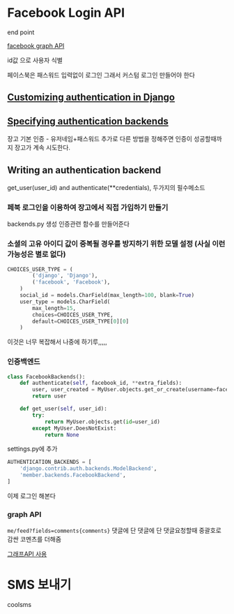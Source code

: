 # Facebook Login API


end point

[facebook graph API](https://developers.facebook.com/docs/graph-api/)

id값 으로 사용자 식별

페이스북은 패스워드 입력없이 로그인
그래서 커스텀 로그인 만들어야 한다

## [Customizing authentication in Django](https://docs.djangoproject.com/en/1.10/topics/auth/customizing/#customizing-authentication-in-django)

## [Specifying authentication backends](https://docs.djangoproject.com/en/1.10/topics/auth/customizing/#specifying-authentication-backends)

장고 기본 인증 - 유저네임+패스워드
추가로 다른 방법을 정해주면 인증이 성공할때까지 장고가 계속 시도한다. 

## Writing an authentication backend
get_user(user_id) and authenticate(**credentials),
두가지의 필수메소드

### 페북 로그인을 이용하여 장고에서 직접 가입하기 만들기

backends.py 생성 인증관련 함수를 만들어준다


### 소셜의 고유 아이디 값이 중복될 경우를 방지하기 위한 모델 설정 (사실 이런 가능성은 별로 없다)
```python 
CHOICES_USER_TYPE = (
        ('django', 'Django'),
        ('facebook', 'Facebook'),
    )
    social_id = models.CharField(max_length=100, blank=True)
    user_type = models.CharField(
        max_length=15,
        choices=CHOICES_USER_TYPE,
        default=CHOICES_USER_TYPE[0][0]
    )
 ```
 
 이것은 너무 복잡해서 나중에 하기루,,,,,
 
 
 
###  인증백엔드

```python
class FacebookBackends():
    def authenticate(self, facebook_id, **extra_fields):
        user, user_created = MyUser.objects.get_or_create(username=facebook_id)
        return user

    def get_user(self, user_id):
        try:
            return MyUser.objects.get(id=user_id)
        except MyUser.DoesNotExist:
            return None
```
settings.py에 추가 	

```python
AUTHENTICATION_BACKENDS = [
    'django.contrib.auth.backends.ModelBackend',
    'member.backends.FacebookBackend',
]
```

이제 로그인 해본다


### graph API
`me/feed?fields=comments{comments}`
댓글에 단 댓글에 단 댓글요청할때 중괄호로 감싼 코멘츠를 더해줌

[그래프API 사용](https://developers.facebook.com/docs/graph-api/using-graph-api)




# SMS 보내기 
coolsms
